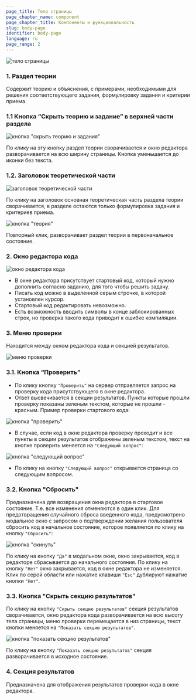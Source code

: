 ```yaml
---
page_title: Тело страницы
page_chapter_name: component
page_chapter_title: Компоненты и функциональность
slug: body-page
identifier: body-page
language: ru
page_range: 2
---
```

![тело страницы](/img/body1.jpg)

### 1. Раздел теории[​](https://faq-qa.m.goit.global/ru-UA/components-and-functionality/body-page#1-%D1%80%D0%B0%D0%B7%D0%B4%D0%B5%D0%BB-%D1%82%D0%B5%D0%BE%D1%80%D0%B8%D0%B8 "Прямая ссылка на этот заголовок")

Содержит теорию и объяснения, с примерами, необходимыми для решения соответствующего задания, формулировку задания и критерии приема.

### 1.1 Кнопка “Скрыть теорию и задание” в верхней части раздела

![кнопка "скрыть теорию и задания"](/img/body2.jpg)

По клику на эту кнопку раздел теории сворачивается и окно редактора разворачивается на всю ширину страницы. Кнопка уменьшается до иконки без текста.

### 1.2. Заголовок теоретической части

![заголовок теоретической части](/img/body3.jpg)

По клику на заголовок основная теоретическая часть раздела теории сворачивается, в разделе остаются только формулировка задания и критериев приема.

![кнопка "теория"](/img/body4.jpg)

Повторный клик, разворачивает раздел теории в первоначальное состояние.

### 2. Окно редактора кода

![окно редактора кода](/img/body5.jpg)

* В окне редактора присутствует стартовый код, который нужно дополнить согласно заданию, для того чтобы решить задачу.
* Писать код можно в выделенной серым строчке, в которой установлен курсор.
* Стартовый код редактировать невозможно.
* Есть возможность вводить символы в конце заблокированных строк, но проверка такого кода приводит к ошибке компиляции.

### 3. Меню проверки[​](https://faq-qa.m.goit.global/ru-UA/components-and-functionality/body-page#3-%D0%BC%D0%B5%D0%BD%D1%8E-%D0%BF%D1%80%D0%BE%D0%B2%D0%B5%D1%80%D0%BA%D0%B8 "Прямая ссылка на этот заголовок")

Находится между окном редактора кода и секцией результатов.

![меню проверки](/img/body6.jpg)

### 3.1. Кнопка “Проверить”[​](https://faq-qa.m.goit.global/ru-UA/components-and-functionality/body-page#31-%D0%BA%D0%BD%D0%BE%D0%BF%D0%BA%D0%B0-%D0%BF%D1%80%D0%BE%D0%B2%D0%B5%D1%80%D0%B8%D1%82%D1%8C "Прямая ссылка на этот заголовок")

* По клику кнопку `"Проверить"` на сервер отправляется запрос на проверку кода присутствующего в окне редактора.
* Ответ высвечивается в секции результатов. Пункты которые прошли проверку показаны зеленым текстом, которые не прошли - красным. Пример проверки стартового кода:

![кнопка "проверить"](/img/body7.jpg)

* В случае, если код в окне редактора проверку проходит и все пункты в секции результатов отображены зеленым текстом, текст на кнопке проверить меняется на `"Следующий вопрос"`:

![кнопка "следующий вопрос"](/img/body8.jpg)

* По клику на кнопку `"Следующий вопрос"` открывается страница со следующим вопросом.

### 3.2. Кнопка "Сбросить"[​](https://faq-qa.m.goit.global/ru-UA/components-and-functionality/body-page#32-%D0%BA%D0%BD%D0%BE%D0%BF%D0%BA%D0%B0-%D1%81%D0%B1%D1%80%D0%BE%D1%81%D0%B8%D1%82%D1%8C "Прямая ссылка на этот заголовок")

Предназначена для возвращения окна редактора в стартовое состояние. Т.е. все изменения отменяются в один клик. Для предотвращения случайного сброса введенного кода, предусмотрено модальное окно с запросом о подтверждении желания пользователя сбросить код в начальное состояние, которое появляется по клику на кнопку `"Сбросить"`:

![кнопка "скинуть"](/img/body9.jpg)

По клику на кнопку `"Да"` в модальном окне, окно закрывается, код в редакторе сбрасывается до начального состояния. По клику на кнопку `"Нет"` окно закрывается, код в окне редактора не изменяется. Клик по серой области или нажатие клавиши `"Esc"` дублируют нажатие кнопки `"Нет"`.

### 3.3. Кнопка "Скрыть секцию результатов"[​](https://faq-qa.m.goit.global/ru-UA/components-and-functionality/body-page#33-%D0%BA%D0%BD%D0%BE%D0%BF%D0%BA%D0%B0-%D1%81%D0%BA%D1%80%D1%8B%D1%82%D1%8C-%D1%81%D0%B5%D0%BA%D1%86%D0%B8%D1%8E-%D1%80%D0%B5%D0%B7%D1%83%D0%BB%D1%8C%D1%82%D0%B0%D1%82%D0%BE%D0%B2 "Прямая ссылка на этот заголовок")

По клику на кнопку `"Скрыть секцию результатов"` секция результатов сворачивается, окно редактора кода разворачивается на всю высоту тела страницы, меню проверки перемещается в низ страницы, текст кнопки меняется на `"Показать секцию результатов"`.

![кнопка "показать секцию результатов"](/img/body10.jpg)

По клику на кнопку `"Показать секцию результатов"` секция разворачивается в исходное состояние.

### 4. Секция результатов[​](https://faq-qa.m.goit.global/ru-UA/components-and-functionality/body-page#4-%D1%81%D0%B5%D0%BA%D1%86%D0%B8%D1%8F-%D1%80%D0%B5%D0%B7%D1%83%D0%BB%D1%8C%D1%82%D0%B0%D1%82%D0%BE%D0%B2 "Прямая ссылка на этот заголовок")

Предназначена для отображения результатов проверки кода в окне редактора.